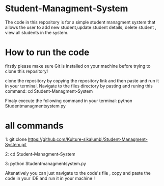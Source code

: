 # Student-Managment-System
The code in this repository is for a simple student managment system that allows the user to add new student,update student details, delete student , view all students in the system.
# How to run the code
firstly please make sure Git is installed on your machine before trying to clone this repository!

clone the repository by copying the repository  link and then paste and run it in your terminal, 
Navigate to the files directory by pasting and runing this command:
cd Student-Managment-System 

Finaly execute the following command in your terminal:
python Studentmanagmentsystem.py
# all commands
1: git clone https://github.com/Kulture-sikalumbi/Student-Managment-System.git

2: cd Student-Managment-System 

3: python Studentmanagmentsystem.py

  Altenatively you can just navigate to the code's file , copy and  paste the code  in your IDE and run it in your machine !



